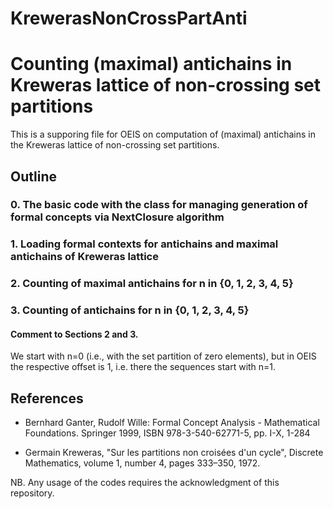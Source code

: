 # KrewerasNonCrossPartAnti
# Counting (maximal) antichains in Kreweras lattice of non-crossing set partitions


This is a supporing file for OEIS on computation of (maximal) antichains in the Kreweras lattice of non-crossing set partitions.

## Outline

### 0. The basic code with the class for managing generation of formal concepts via NextClosure algorithm

### 1. Loading formal contexts for antichains and maximal antichains of Kreweras lattice

### 2. Counting of maximal antichains for n in {0, 1, 2, 3, 4, 5} 

### 3. Counting of  antichains for n in {0, 1, 2, 3, 4, 5} 

#### Comment to Sections 2 and 3.


We start with n=0 (i.e., with the set partition of zero elements), but in OEIS the respective offset is 1, i.e. there the sequences start with n=1.


## References

* Bernhard Ganter, Rudolf Wille:
Formal Concept Analysis - Mathematical Foundations. Springer 1999, ISBN 978-3-540-62771-5, pp. I-X, 1-284

* Germain Kreweras, "Sur les partitions non croisées d'un cycle", Discrete Mathematics, volume 1, number 4, pages 333–350, 1972.

NB. Any usage of the codes requires the acknowledgment of this repository.






